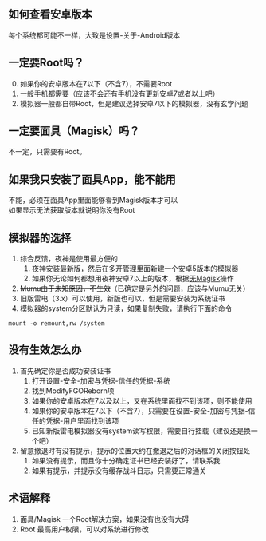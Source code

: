 ## 如何查看安卓版本
每个系统都可能不一样，大致是设置-关于-Android版本

## 一定要Root吗？
0. 如果你的安卓版本在7以下（不含7），不需要Root
1. 一般手机都需要（应该不会还有手机没有更新安卓7或者以上吧）
2. 模拟器一般都自带Root，但是建议选择安卓7以下的模拟器，没有玄学问题

## 一定要面具（Magisk）吗？
不一定，只需要有Root。

## 如果我只安装了面具App，能不能用
不能，必须在面具App里面能够看到Magisk版本才可以  
如果显示无法获取版本就说明你没有Root

## 模拟器的选择
1. 综合反馈，夜神是使用最方便的
    1) 夜神安装最新版，然后在多开管理里面新建一个安卓5版本的模拟器
    2) 如果你无论如何都想用夜神安卓7以上的版本，根据[无Magisk](./README.md#无magisk)操作
2. ~~Mumu由于未知原因，不生效~~（已确定是另外的问题，应该与Mumu无关）
3. 旧版雷电（3.x）可以使用，新版也可以，但是需要安装为系统证书
4. 模拟器的system分区默认为只读，如果复制失败，请执行下面的命令  
```shell
mount -o remount,rw /system
```

## 没有生效怎么办
1. 首先确定你是否成功安装证书
    1) 打开设置-安全-加密与凭据-信任的凭据-系统
    2) 找到ModifyFGOReborn项
    3) 如果你的安卓版本在7以及以上，又在系统里面找不到该项，则不能使用
    4) 如果你的安卓版本在7以下（不含7），只需要在设置-安全-加密与凭据-信任的凭据-用户里面找到该项
    5) 已知新版雷电模拟器没有system读写权限，需要自行挂载（建议还是换一个吧）
2. 留意撤退时有没有提示，提示的位置大约在撤退之后的对话框的关闭按钮处
    1) 如果没有提示，而且你十分确定证书已经安装好了，请联系我
    2) 如果有提示，并提示没有缓存战斗日志，只需要正常通关
    
## 术语解释
1. 面具/Magisk 一个Root解决方案，如果没有也没有大碍
2. Root 最高用户权限，可以对系统进行修改
